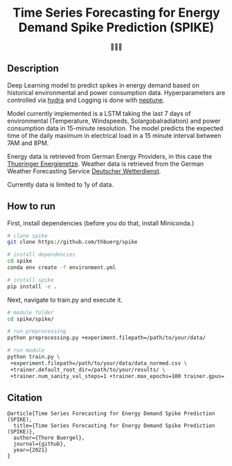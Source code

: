 <div align="center">
 
# Time Series Forecasting for Energy Demand Spike Prediction (SPIKE)

:battery::battery::electric_plug:
</div>

## Description   
Deep Learning model to predict spikes in energy demand based on historical environmental and power consumption data. 
Hyperparameters are controlled via [hydra](https://hydra.cc/) and Logging is done with [neptune](https://www.neptune.ai).

Model currently implemented is a LSTM taking the last 7 days of environmental (Temperature, Windspeeds, Solargobalradiation) and power consumption data in 15-minute resolution. 
The model predicts the expected time of the daily maximum in electrical load in a 15 minute interval between 7AM and 8PM.

Energy data is retrieved from German Energy Providers, in this case the [Thueringer Energienetze](https://www.thueringer-energienetze.com).
Weather data is retrieved from the German Weather Forecasting Service [Deutscher Wetterdienst](https://opendata.dwd.de/climate_environment/CDC/observations_germany/climate/).

Currently data is limited to 1y of data.

## How to run   
First, install dependencies (before you do that, install Miniconda.)
```bash
# clone spike   
git clone https://github.com/thbuerg/spike

# install dependencies
cd spike
conda env create -f environment.yml

# install spike
pip install -e .

```   
 Next, navigate to train.py and execute it.   
 ```bash
# module folder
cd spike/spike/

# run preprocessing
python preprocessing.py +experiment.filepath=/path/to/your/data/

# run module 
python train.py \
  +experiment.filepath=/path/to/your/data/data_normed.csv \
  +trainer.default_root_dir=/path/to/your/results/ \
  +trainer.num_sanity_val_steps=1 +trainer.max_epochs=100 trainer.gpus=[0] experiment.batch_size=128 experiment.learning_rate=0.001
```

## Citation   
```
@article{Time Series Forecasting for Energy Demand Spike Prediction (SPIKE),
  title={Time Series Forecasting for Energy Demand Spike Prediction (SPIKE)},
  author={Thore Buergel},
  journal={github},
  year={2021}
}
```   
